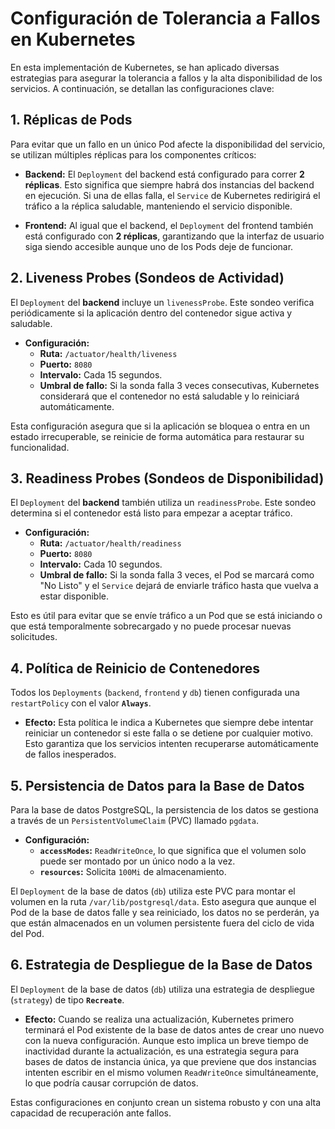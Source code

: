 # Configuración de Tolerancia a Fallos en Kubernetes

En esta implementación de Kubernetes, se han aplicado diversas estrategias para asegurar la tolerancia a fallos y la alta disponibilidad de los servicios. A continuación, se detallan las configuraciones clave:

## 1. Réplicas de Pods

Para evitar que un fallo en un único Pod afecte la disponibilidad del servicio, se utilizan múltiples réplicas para los componentes críticos:

- **Backend:** El `Deployment` del backend está configurado para correr **2 réplicas**. Esto significa que siempre habrá dos instancias del backend en ejecución. Si una de ellas falla, el `Service` de Kubernetes redirigirá el tráfico a la réplica saludable, manteniendo el servicio disponible.

- **Frontend:** Al igual que el backend, el `Deployment` del frontend también está configurado con **2 réplicas**, garantizando que la interfaz de usuario siga siendo accesible aunque uno de los Pods deje de funcionar.

## 2. Liveness Probes (Sondeos de Actividad)

El `Deployment` del **backend** incluye un `livenessProbe`. Este sondeo verifica periódicamente si la aplicación dentro del contenedor sigue activa y saludable.

- **Configuración:**
  - **Ruta:** `/actuator/health/liveness`
  - **Puerto:** `8080`
  - **Intervalo:** Cada 15 segundos.
  - **Umbral de fallo:** Si la sonda falla 3 veces consecutivas, Kubernetes considerará que el contenedor no está saludable y lo reiniciará automáticamente.

Esta configuración asegura que si la aplicación se bloquea o entra en un estado irrecuperable, se reinicie de forma automática para restaurar su funcionalidad.

## 3. Readiness Probes (Sondeos de Disponibilidad)

El `Deployment` del **backend** también utiliza un `readinessProbe`. Este sondeo determina si el contenedor está listo para empezar a aceptar tráfico.

- **Configuración:**
  - **Ruta:** `/actuator/health/readiness`
  - **Puerto:** `8080`
  - **Intervalo:** Cada 10 segundos.
  - **Umbral de fallo:** Si la sonda falla 3 veces, el Pod se marcará como "No Listo" y el `Service` dejará de enviarle tráfico hasta que vuelva a estar disponible.

Esto es útil para evitar que se envíe tráfico a un Pod que se está iniciando o que está temporalmente sobrecargado y no puede procesar nuevas solicitudes.

## 4. Política de Reinicio de Contenedores

Todos los `Deployments` (`backend`, `frontend` y `db`) tienen configurada una `restartPolicy` con el valor **`Always`**.

- **Efecto:** Esta política le indica a Kubernetes que siempre debe intentar reiniciar un contenedor si este falla o se detiene por cualquier motivo. Esto garantiza que los servicios intenten recuperarse automáticamente de fallos inesperados.

## 5. Persistencia de Datos para la Base de Datos

Para la base de datos PostgreSQL, la persistencia de los datos se gestiona a través de un `PersistentVolumeClaim` (PVC) llamado `pgdata`.

- **Configuración:**
  - **`accessModes`:** `ReadWriteOnce`, lo que significa que el volumen solo puede ser montado por un único nodo a la vez.
  - **`resources`:** Solicita `100Mi` de almacenamiento.

El `Deployment` de la base de datos (`db`) utiliza este PVC para montar el volumen en la ruta `/var/lib/postgresql/data`. Esto asegura que aunque el Pod de la base de datos falle y sea reiniciado, los datos no se perderán, ya que están almacenados en un volumen persistente fuera del ciclo de vida del Pod.

## 6. Estrategia de Despliegue de la Base de Datos

El `Deployment` de la base de datos (`db`) utiliza una estrategia de despliegue (`strategy`) de tipo **`Recreate`**.

- **Efecto:** Cuando se realiza una actualización, Kubernetes primero terminará el Pod existente de la base de datos antes de crear uno nuevo con la nueva configuración. Aunque esto implica un breve tiempo de inactividad durante la actualización, es una estrategia segura para bases de datos de instancia única, ya que previene que dos instancias intenten escribir en el mismo volumen `ReadWriteOnce` simultáneamente, lo que podría causar corrupción de datos.

Estas configuraciones en conjunto crean un sistema robusto y con una alta capacidad de recuperación ante fallos.
